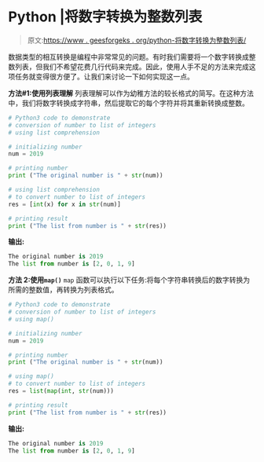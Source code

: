 # Python |将数字转换为整数列表

> 原文:[https://www . geesforgeks . org/python-将数字转换为整数列表/](https://www.geeksforgeeks.org/python-convert-number-to-list-of-integers/)

数据类型的相互转换是编程中非常常见的问题。有时我们需要将一个数字转换成整数列表，但我们不希望花费几行代码来完成。因此，使用人手不足的方法来完成这项任务就变得很方便了。让我们来讨论一下如何实现这一点。

**方法#1:使用列表理解**
列表理解可以作为幼稚方法的较长格式的简写。在这种方法中，我们将数字转换成字符串，然后提取它的每个字符并将其重新转换成整数。

```py
# Python3 code to demonstrate 
# conversion of number to list of integers
# using list comprehension

# initializing number 
num = 2019

# printing number 
print ("The original number is " + str(num))

# using list comprehension
# to convert number to list of integers
res = [int(x) for x in str(num)]

# printing result 
print ("The list from number is " + str(res))
```

**输出:**

```py
The original number is 2019
The list from number is [2, 0, 1, 9]
```

**方法 2:使用`map()`**
`map` 函数可以执行以下任务:将每个字符串转换后的数字转换为所需的整数值，再转换为列表格式。

```py
# Python3 code to demonstrate 
# conversion of number to list of integers
# using map()

# initializing number 
num = 2019

# printing number 
print ("The original number is " + str(num))

# using map()
# to convert number to list of integers
res = list(map(int, str(num)))

# printing result 
print ("The list from number is " + str(res))
```

**输出:**

```py
The original number is 2019
The list from number is [2, 0, 1, 9]
```
